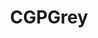 ---
title: CGPGrey
crosslinks:
- HelloInternet
- youtubefactsbot
- xkcd
- vexillology
- CGPGrey2
- bestof
- Cortex
- cgpgreymemes
- u_imguralbumbot
- getdisciplined
- personalfinance
- Nodumbquestions
- videos
- mylittlepony
- youtubot
- pics
- wholesomememes
- Exurb1a
- Flaggyflag
- badlinguistics
---